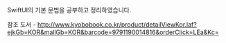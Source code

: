 SwiftUI의 기본 문법을 공부하고 정리하였습니다.

참조 도서 - http://www.kyobobook.co.kr/product/detailViewKor.laf?ejkGb=KOR&mallGb=KOR&barcode=9791190014816&orderClick=LEa&Kc=

